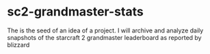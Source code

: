 # sc2-grandmaster-stats
The is the seed of an idea of a project. I will archive and analyze daily snapshots of the starcraft 2 grandmaster leaderboard as reported by blizzard
